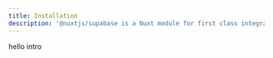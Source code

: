 ```yaml
---
title: Installation
description: '@nuxtjs/supabase is a Nuxt module for first class integration with Supabase.'
---
```


hello intro
